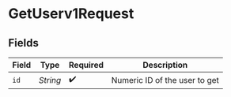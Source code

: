 # GetUserv1Request


## Fields

| Field                         | Type                          | Required                      | Description                   |
| ----------------------------- | ----------------------------- | ----------------------------- | ----------------------------- |
| `id`                          | *String*                      | :heavy_check_mark:            | Numeric ID of the user to get |